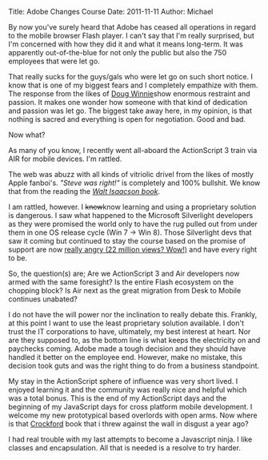 Title: Adobe Changes Course
Date: 2011-11-11
Author: Michael


By now you've surely heard that Adobe has ceased all operations in
regard to the mobile browser Flash player. I can't say that I'm really
surprised, but I'm concerned with how they did it and what it means
long-term. It was apparently out-of-the-blue for not only the public but
also the 750 employees that were let go.

That really sucks for the guys/gals who were let go on such short
notice. I know that is one of my biggest fears and I completely
empathize with them. The response from the likes of [Doug Winnie][]show
enormous restraint and passion. It makes one wonder how someone with
that kind of dedication and passion was let go. The biggest take away
here, in my opinion, is that nothing is sacred and everything is open
for negotiation. Good and bad.

Now what?

As many of you know, I recently went all-aboard the ActionScript 3 train
via AIR for mobile devices. I'm rattled.

The web was abuzz with all kinds of vitriolic drivel from the likes of
mostly Apple fanboi's. *"Steve was right!"* is completely and 100%
bullshit. We know that from the reading the *[Walt Isaacson book][]*.

I am rattled, however. I ~~knew~~know learning and using a proprietary
solution is dangerous. I saw what happened to the Microsoft Silverlight
developers as they were promised the world only to have the rug pulled
out from under them in one OS release cycle (Win 7 -\> Win 8). Those
Silverlight devs that saw it coming but continued to stay the course
based on the promise of support are now [really angry (22 million views?
Wow!)][] and have every right to be.

So, the question(s) are; Are we ActionScript 3 and Air developers now
armed with the same foresight? Is the entire Flash ecosystem on the
chopping block? Is Air next as the great migration from Desk to Mobile
continues unabated?

I do not have the will power nor the inclination to really debate this.
Frankly, at this point I want to use the least proprietary solution
available. I don't trust the IT corporations to have, ultimately, my
best interest at heart. Nor are they supposed to, as the bottom line is
what keeps the electricity on and paychecks coming. Adobe made a tough
decision and they should have handled it better on the employee end.
However, make no mistake, this decision took guts and was the right
thing to do from a business standpoint.

My stay in the ActionScript sphere of influence was very short lived. I
enjoyed learning it and the community was really nice and helpful which
was a total bonus. This is the end of my ActionScript days and the
beginning of my JavaScript days for cross platform mobile development. I
welcome my new prototypical based overlords with open arms. Now where is
that [Crockford][] book that i threw against the wall in disgust a year
ago?

I had real trouble with my last attempts to become a Javascript ninja. I
like classes and encapsulation. All that is needed is a resolve to try
harder.

  [Doug Winnie]: http://sfdesignerdw.wordpress.com/2011/11/10/thoughts-on-stuff-and-things-adobe
  [Walt Isaacson book]: http://www.amazon.com/Steve-Jobs-Walter-Isaacson/dp/1451648537
  [really angry (22 million views? Wow!)]: http://forums.silverlight.net/t/230725.aspx/1?Windows+8+apps+going+html5+wtf+part+2
  [Crockford]: http://javascript.crockford.com/
